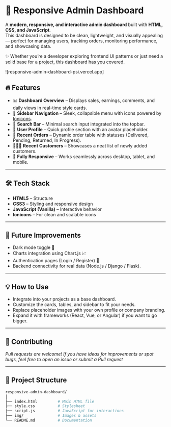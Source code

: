 # 🚀 Responsive Admin Dashboard  

A **modern, responsive, and interactive admin dashboard** built with **HTML, CSS, and JavaScript**.  
This dashboard is designed to be clean, lightweight, and visually appealing — perfect for managing users, tracking orders, monitoring performance, and showcasing data.  

✨ Whether you’re a developer exploring frontend UI patterns or just need a solid base for a project, this dashboard has you covered.  

![responsive-admin-dashboard-psi.vercel.app]


## 🔥 Features  

- 📊 **Dashboard Overview** – Displays sales, earnings, comments, and daily views in real-time style cards.  
- 🧭 **Sidebar Navigation** – Sleek, collapsible menu with icons powered by [Ionicons](https://ionic.io/ionicons).  
- 🔎 **Search Bar** – Minimal search input integrated into the topbar.  
- 👤 **User Profile** – Quick profile section with an avatar placeholder.  
- 📑 **Recent Orders** – Dynamic order table with statuses (Delivered, Pending, Returned, In Progress).  
- 🧑‍🤝‍🧑 **Recent Customers** – Showcases a neat list of newly added customers.  
- 📱 **Fully Responsive** – Works seamlessly across desktop, tablet, and mobile.  

---

## 🛠️ Tech Stack  

- **HTML5** – Structure  
- **CSS3** – Styling and responsive design  
- **JavaScript (Vanilla)** – Interactive behavior  
- **Ionicons** – For clean and scalable icons  

---

## 📌 Future Improvements

- Dark mode toggle 🌙
- Charts integration using Chart.js 📈
- Authentication pages (Login / Register) 🔐
- Backend connectivity for real data (Node.js / Django / Flask).

---

## 💡 How to Use

- Integrate into your projects as a base dashboard.
- Customize the cards, tables, and sidebar to fit your needs.
- Replace placeholder images with your own profile or company branding.
- Expand it with frameworks (React, Vue, or Angular) if you want to go bigger.

---

## 🤝 Contributing
*Pull requests are welcome! If you have ideas for improvements or spot bugs, feel free to open an issue or submit a Pull request*

---

## 📂 Project Structure  

```bash
responsive-admin-dashboard/
│
├── index.html         # Main HTML file
├── style.css          # Stylesheet
├── script.js          # JavaScript for interactions
├── img/               # Images & assets
└── README.md          # Documentation
